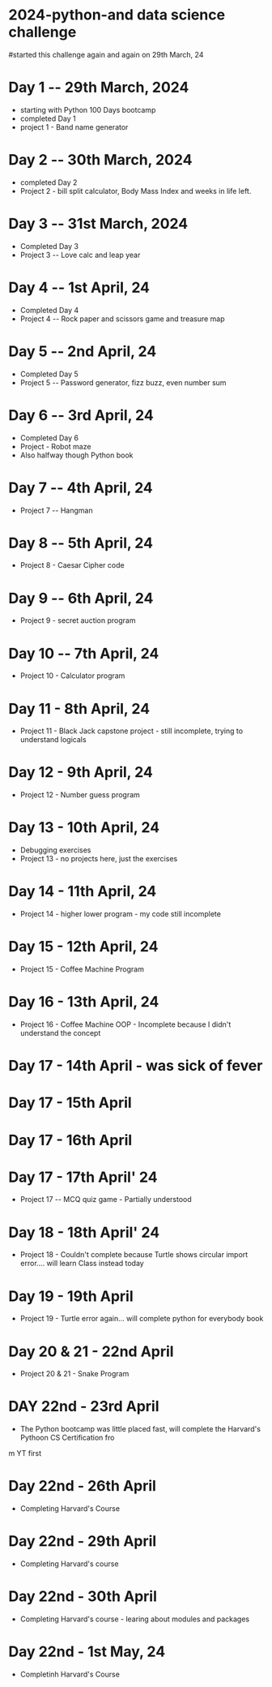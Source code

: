 # 2024-python-and data science challenge
#started this challenge again and again on 29th March, 24

# Day 1 -- 29th March, 2024
- starting with Python 100 Days bootcamp
- completed Day 1 
- project 1 - Band name generator

# Day 2 -- 30th March, 2024
- completed Day 2
- Project 2 - bill split calculator, Body Mass Index and weeks in life left.

# Day 3 -- 31st March, 2024
- Completed Day 3
- Project 3 -- Love calc and leap year 

# Day 4 -- 1st April, 24
- Completed Day 4
- Project 4 -- Rock paper and scissors game and treasure map

# Day 5 -- 2nd April, 24
- Completed Day 5
- Project 5 -- Password generator, fizz buzz, even number sum

# Day 6 -- 3rd April, 24
- Completed Day 6
- Project - Robot maze
- Also halfway though Python book

# Day 7 -- 4th April, 24
- Project 7 -- Hangman 

# Day 8 -- 5th April, 24
- Project 8 - Caesar Cipher code

# Day 9 -- 6th April, 24
- Project 9 - secret auction program

# Day 10 -- 7th April, 24
- Project 10 - Calculator program 

# Day 11 - 8th April, 24
- Project 11 - Black Jack capstone project - still incomplete, trying to understand logicals

# Day 12 - 9th April, 24
- Project 12 - Number guess program

# Day 13 - 10th April, 24
- Debugging exercises
- Project 13 - no projects here, just the exercises

# Day 14 - 11th April, 24
- Project 14 - higher lower program - my code still incomplete

# Day 15 - 12th April, 24
- Project 15 - Coffee Machine Program

# Day 16 - 13th April, 24
- Project 16 - Coffee Machine OOP - Incomplete because I didn't understand the concept

# Day 17 - 14th April - was sick of fever
# Day 17 - 15th April
# Day 17 - 16th April

# Day 17 - 17th April' 24
- Project 17 -- MCQ quiz game - Partially understood

# Day 18 - 18th April' 24
- Project 18 - Couldn't complete because Turtle shows circular import error.... will learn Class instead today

# Day 19 - 19th April
- Project 19 - Turtle error again... will complete python for everybody book

# Day 20 & 21 - 22nd April
- Project 20 & 21 - Snake Program

# DAY 22nd - 23rd April
- The Python bootcamp was little placed fast, will complete the Harvard's Pythoon CS Certification fro

m YT first 

# Day 22nd - 26th April
- Completing Harvard's Course

# Day 22nd - 29th April 
- Completing Harvard's course

# Day 22nd - 30th April
- Completing Harvard's course - learing about modules and packages

# Day 22nd - 1st May, 24
- Completinh Harvard's Course